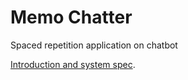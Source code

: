 # Memo Chatter
Spaced repetition application on chatbot

[Introduction and system spec](https://docs.google.com/presentation/d/1uux3k1S9w3x2ClNBROdVuBC2nAXtp55bOHQ1h36PKiU/edit?usp=sharing).
